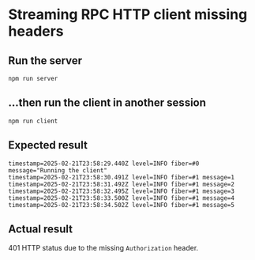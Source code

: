 # Streaming RPC HTTP client missing headers

## Run the server

```shell
npm run server
```

## ...then run the client in another session

```shell
npm run client
```

## Expected result

```
timestamp=2025-02-21T23:58:29.440Z level=INFO fiber=#0 message="Running the client"
timestamp=2025-02-21T23:58:30.491Z level=INFO fiber=#1 message=1
timestamp=2025-02-21T23:58:31.492Z level=INFO fiber=#1 message=2
timestamp=2025-02-21T23:58:32.495Z level=INFO fiber=#1 message=3
timestamp=2025-02-21T23:58:33.500Z level=INFO fiber=#1 message=4
timestamp=2025-02-21T23:58:34.502Z level=INFO fiber=#1 message=5
```

## Actual result

401 HTTP status due to the missing `Authorization` header.